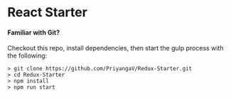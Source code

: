 # React Starter

#### Familiar with Git?
Checkout this repo, install dependencies, then start the gulp process with the following:

```
> git clone https://github.com/PriyangaV/Redux-Starter.git
> cd Redux-Starter
> npm install
> npm run start
```

